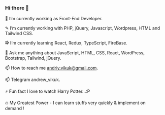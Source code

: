 ### Hi there 👋

🔭   I’m currently working as Front-End Developer.

✎   I’m currently working with PHP, jQuery, Javascript, Wordpress, HTML and Tailwind CSS.

⭆   I’m currently learning React, Redux, TypeScript, FireBase.

💬  Ask me anything about JavaScript, HTML, CSS, React, WordPress, Bootstrap, Tailwind, jQuery.

📫  How to reach me andriy.vikuk@gmail.com.

📫  Telegram andrew_vikuk.

⚡  Fun fact I love to watch Harry Potter...:P

🔥  My Greatest Power - I can learn stuffs very quickly & implement on demand !
